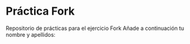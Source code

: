 # Práctica Fork
Repositorio de prácticas para el ejercicio Fork
Añade a continuación tu nombre y apellidos:
